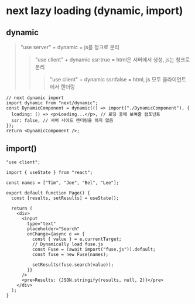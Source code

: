 # next lazy loading (dynamic, import)

## dynamic

> "use server" + dynamic = js를 청크로 분리
>
> > "use client" + dynamic ssr:true = html은 서버에서 생성, js는 청크로 분리
> >
> > > "use client" + dynamic ssr:false = html, js 모두 클라이언트에서 렌더링

```tsx
// next dynamic import
import dynamic from "next/dynamic";
const DynamicComponent = dynamic(() => import("./DynamicComponent"), {
  loading: () => <p>Loading...</p>, // 로딩 중에 보여줄 컴포넌트
  ssr: false, // 서버 사이드 렌더링을 하지 않음
});
return <DynamicComponent />;
```

## import()

```tsx
"use client";

import { useState } from "react";

const names = ["Tim", "Joe", "Bel", "Lee"];

export default function Page() {
  const [results, setResults] = useState();

  return (
    <div>
      <input
        type="text"
        placeholder="Search"
        onChange={async e => {
          const { value } = e.currentTarget;
          // Dynamically load fuse.js
          const Fuse = (await import("fuse.js")).default;
          const fuse = new Fuse(names);

          setResults(fuse.search(value));
        }}
      />
      <pre>Results: {JSON.stringify(results, null, 2)}</pre>
    </div>
  );
}
```
